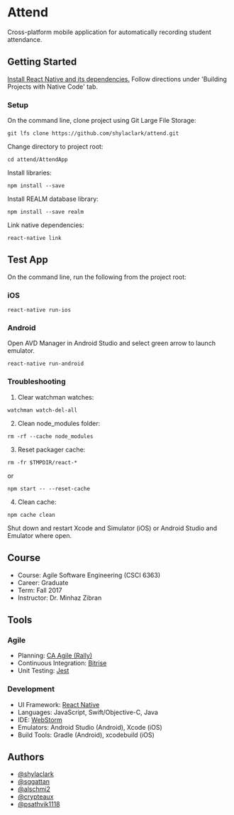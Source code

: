 # Attend

Cross-platform mobile application for automatically recording student attendance.



## Getting Started

[Install React Native and its dependencies.](https://facebook.github.io/react-native/docs/getting-started.html) Follow directions under 'Building Projects with Native Code' tab.

### Setup
On the command line, clone project using Git Large File Storage:
```
git lfs clone https://github.com/shylaclark/attend.git
```
Change directory to project root:
```
cd attend/AttendApp
```
Install libraries:
```
npm install --save
```
Install REALM database library:
```
npm install --save realm
```
Link native dependencies:
```
react-native link 
```

## Test App

On the command line, run the following from the project root:
### iOS
```
react-native run-ios
```

### Android
Open AVD Manager in Android Studio and select green arrow to launch emulator.
```
react-native run-android
```
### Troubleshooting
1. Clear watchman watches:
```
watchman watch-del-all
```
2. Clean node_modules folder:
```
rm -rf --cache node_modules
```
3. Reset packager cache:
```
rm -fr $TMPDIR/react-*
```
or
```
npm start -- --reset-cache
```
4. Clean cache:
```
npm cache clean
```
Shut down and restart Xcode and Simulator (iOS) or Android Studio and Emulator where open.

## Course

* Course: Agile Software Engineering (CSCI 6363)
* Career: Graduate
* Term: Fall 2017
* Instructor: Dr. Minhaz Zibran


## Tools

### Agile

* Planning: [CA Agile (Rally)](https://rally1.rallydev.com)
* Continuous Integration: [Bitrise](https://bitrise.io)
* Unit Testing: [Jest](https://facebook.github.io/jest/)

### Development

* UI Framework: [React Native](https://facebook.github.io/react-native/)
* Languages: JavaScript, Swift/Objective-C, Java
* IDE: [WebStorm](https://www.jetbrains.com/webstorm/)
* Emulators: Android Studio (Android), Xcode (iOS)
* Build Tools: Gradle (Android), xcodebuild (iOS)


## Authors

+ [@shylaclark](http://github.com/shylaclark)
+ [@sggattan](http://github.com/sggattan)
+ [@alschmi2](http://github.com/alschmi2)
+ [@crypteaux](http://github.com/crypteaux)
+ [@psathvik1118](https://github.com/psathvik1118)
